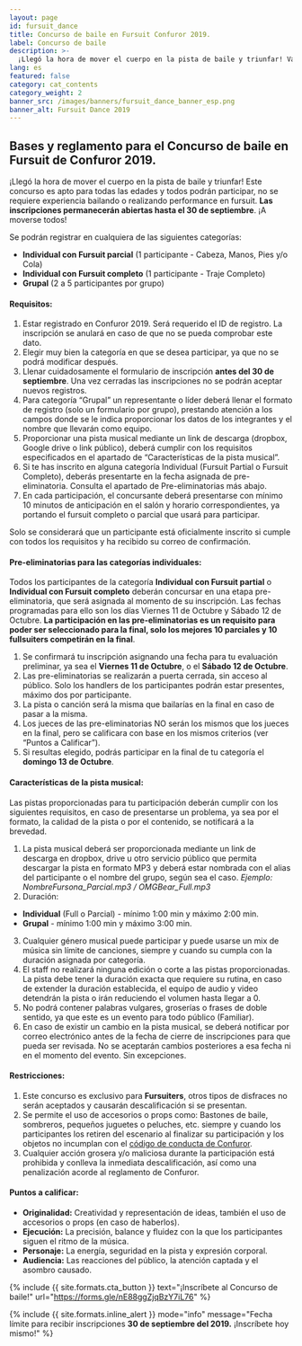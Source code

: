 ```yaml
---
layout: page
id: fursuit_dance
title: Concurso de baile en Fursuit Confuror 2019.
label: Concurso de baile
description: >-
  ¡Llegó la hora de mover el cuerpo en la pista de baile y triunfar! Varias categorías para participar.
lang: es
featured: false
category: cat_contents
category_weight: 2
banner_src: /images/banners/fursuit_dance_banner_esp.png
banner_alt: Fursuit Dance 2019
---
```


## Bases y reglamento para el Concurso de baile en Fursuit de Confuror 2019.
¡Llegó la hora de mover el cuerpo en la pista de baile y triunfar! Este concurso es apto para todas las edades y todos podrán participar, no se requiere experiencia bailando o realizando performance en fursuit. **Las inscripciones permanecerán abiertas hasta el 30 de septiembre**. ¡A moverse todos!

Se podrán registrar en cualquiera de las siguientes categorías:
- **Individual con Fursuit parcial** (1 participante - Cabeza, Manos, Pies y/o Cola)
- **Individual con Fursuit completo** (1 participante - Traje Completo)
- **Grupal** (2 a 5 participantes por grupo)

#### Requisitos:
1. Estar registrado en Confuror 2019. Será requerido el ID de registro. La inscripción se anulará en caso de que no se pueda comprobar este dato.
2. Elegir muy bien la categoría en que se desea participar, ya que no se podrá modificar después.
3. Llenar cuidadosamente el formulario de inscripción **antes del 30 de septiembre**. Una vez cerradas las inscripciones no se podrán aceptar nuevos registros.
4. Para categoría “Grupal” un representante o líder deberá llenar el formato de registro (solo un formulario por grupo), prestando atención a los campos donde se le indica proporcionar los datos de los integrantes y el nombre que llevarán como equipo.
5. Proporcionar una pista musical mediante un link de descarga (dropbox, Google drive o link público), deberá cumplir con los requisitos especificados en el apartado de “Características de la pista musical”.
6. Si te has inscrito en alguna categoría Individual (Fursuit Partial o Fursuit Completo), deberás presentarte en la fecha asignada de pre-eliminatoria. Consulta el apartado de Pre-eliminatorias más abajo.
7. En cada participación, el concursante deberá presentarse con mínimo 10 minutos de anticipación en el salón y horario correspondientes, ya portando el fursuit completo o parcial que usará para participar.

Solo se considerará que un participante está oficialmente inscrito si cumple con todos los requisitos y ha recibido su correo de confirmación.

#### Pre-eliminatorias para las categorías individuales:
Todos los participantes de la categoría **Individual con Fursuit partial** o **Individual con Fursuit completo** deberán concursar en una etapa pre-eliminatoria, que será asignada al momento de su inscripción. Las fechas programadas para ello son los días Viernes 11 de Octubre y Sábado 12 de Octubre. **La participación en las pre-eliminatorias es un requisito para poder ser seleccionado para la final, solo los mejores 10 parciales y 10 fullsuiters competirán en la final**.

1. Se confirmará tu inscripción asignando una fecha para tu evaluación preliminar, ya sea el **Viernes 11 de Octubre**, o el **Sábado 12 de Octubre**.
2. Las pre-eliminatorias se realizarán a puerta cerrada, sin acceso al público. Solo los handlers de los participantes podrán estar presentes, máximo dos por participante.
3. La pista o canción será la misma que bailarías en la final en caso de pasar a la misma.
4. Los jueces de las pre-eliminatorias NO serán los mismos que los jueces en la final, pero se calificara con base en los mismos criterios (ver “Puntos a Calificar”).
5. Si resultas elegido, podrás participar en la final de tu categoría el **domingo 13 de Octubre**.

#### Características de la pista musical:
Las pistas proporcionadas para tu participación deberán cumplir con los siguientes requisitos, en caso de presentarse un problema, ya sea por el formato, la calidad de la pista o por el contenido, se notificará a la brevedad.

1. La pista musical deberá ser proporcionada mediante un link de descarga en dropbox, drive u otro servicio público que permita descargar la pista en formato MP3 y deberá estar nombrada con el alias del participante o el nombre del grupo, según sea el caso. *Ejemplo: NombreFursona_Parcial.mp3 / OMGBear_Full.mp3*
2. Duración:
  - **Individual** (Full o Parcial) - mínimo 1:00 min y máximo 2:00 min.
  - **Grupal** - mínimo 1:00 min y máximo 3:00 min.
3. Cualquier género musical puede participar y puede usarse un mix de música sin límite de canciones, siempre y cuando su cumpla con la duración asignada por categoría.
4. El staff no realizará ninguna edición o corte a las pistas proporcionadas. La pista debe tener la duración exacta que requiere su rutina, en caso de extender la duración establecida, el equipo de audio y video detendrán la pista o irán reduciendo el volumen hasta llegar a 0.
5. No podrá contener palabras vulgares, groserías o frases de doble sentido, ya que este es un evento para todo público (Familiar).
6. En caso de existir un cambio en la pista musical, se deberá notificar por correo electrónico antes de la fecha de cierre de inscripciones para que pueda ser revisada. No se aceptarán cambios posteriores a esa fecha ni en el momento del evento. Sin excepciones.


#### Restricciones:
1. Este concurso es exclusivo para **Fursuiters**, otros tipos de disfraces no serán aceptados y causarán descalificación si se presentan.
2. Se permite el uso de accesorios o props como: Bastones de baile, sombreros, pequeños juguetes o peluches, etc. siempre y cuando los participantes los retiren del escenario al finalizar su participación y los objetos no incumplan con el [código de conducta de Confuror]('/es/acerca_de/conducta/').
3. Cualquier acción grosera y/o maliciosa durante la participación está prohibida y conlleva la inmediata descalificación, así como una penalización acorde al reglamento de Confuror.

#### Puntos a calificar:
- **Originalidad:** Creatividad y representación de ideas, también el uso de accesorios o props (en caso de haberlos).
- **Ejecución:** La precisión, balance y fluidez con la que los participantes siguen el ritmo de la música.
- **Personaje:** La energía, seguridad en la pista y expresión corporal.
- **Audiencia:** Las reacciones del público, la atención captada y el asombro causado.


{%
  include {{ site.formats.cta_button }}
  text="¡Inscríbete al Concurso de baile!"
  url="https://forms.gle/nE88ggZjqBzY7iL76"
%}

{%
    include {{ site.formats.inline_alert }}
    mode="info"
    message="Fecha límite para recibir inscripciones <strong>30 de septiembre del 2019.</strong> ¡Inscríbete hoy mismo!"
%}
